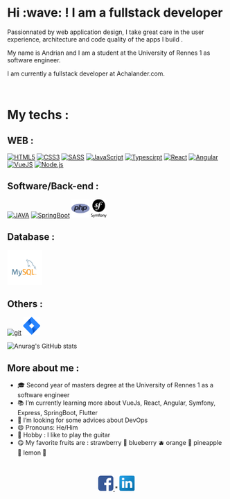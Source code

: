 <h1>Hi :wave: ! I am a fullstack developer</h1>
<p>Passionnated by web application design, I take great care in the user experience, architecture and code quality of the apps I build .</p>
<p>My name is Andrian and I am a student at the University of Rennes 1 as software engineer.</p> 
<p>I am currently a fullstack developer at Achalander.com.</p>
<br/>

<h1>My techs : </h1>
 
 <h2>WEB : </h2>

<p>
        <a href="https://developer.mozilla.org/en-US/docs/Web/HTML" target="_blank"> <img alt="HTML5" height ="42px"  src="https://raw.githubusercontent.com/rahul-jha98/github_readme_icons/main/language_and_tools/square/html/html.svg"></a>
        <a href="https://developer.mozilla.org/en-US/docs/Web/CSS" target="_blank"> <img alt="CSS3" height ="42px"  src="https://raw.githubusercontent.com/rahul-jha98/github_readme_icons/main/language_and_tools/square/css/css.svg"></a>
        <a href="https://sass-lang.com/" target="_blank"> <img alt="SASS" height ="42px"  src="https://raw.githubusercontent.com/rahul-jha98/github_readme_icons/main/language_and_tools/square/sass/sass.svg"></a>
        <a href="https://developer.mozilla.org/en-US/docs/Web/JavaScript" target="_blank"> <img alt="JavaScript" height ="42px"  src="https://raw.githubusercontent.com/rahul-jha98/github_readme_icons/main/language_and_tools/square/javascript/javascript.svg"></a>
        <a href="https://www.typescriptlang.org/" target="_blank"><img alt="Typescirpt" height ="42px" src="https://raw.githubusercontent.com/rahul-jha98/github_readme_icons/main/language_and_tools/square/typescript/typescript.svg"></a>
        <a href="https://reactjs.org/" target="_blank"> <img alt="React" height ="42px" src="https://raw.githubusercontent.com/rahul-jha98/github_readme_icons/main/language_and_tools/square/react/react.svg"></a>
        <a href="https://angular.io/" target="_blank"> <img alt="Angular" height ="42px" src="https://raw.githubusercontent.com/rahul-jha98/github_readme_icons/main/language_and_tools/square/angular/angular.svg"></a>
        <a href="https://vuejs.org/" target="_blank"> <img alt="VueJS" height ="42px" src="https://raw.githubusercontent.com/rahul-jha98/github_readme_icons/main/language_and_tools/square/vue/vue.svg"></a>
        <a href="https://nodejs.org" target="_blank"><img alt="Node.js" height ="42px" src="https://raw.githubusercontent.com/rahul-jha98/github_readme_icons/main/language_and_tools/square/node/node.svg"></a>
</p>

 <h2>Software/Back-end : </h2>
 <p>
    <a href="https://www.w3schools.com/java/default.asp" target="_blank"> <img alt="JAVA" height ="42px"  src="https://raw.githubusercontent.com/rahul-jha98/github_readme_icons/main/language_and_tools/square/java/java.svg"></a>
    <a href="https://spring.io/projects/spring-boot/" target="_blank"> <img alt="SpringBoot" height ="42px"  src="https://raw.githubusercontent.com/rahul-jha98/github_readme_icons/main/language_and_tools/square/spring/spring.svg"></a>
    <a href="https://www.w3schools.com/php/default.asp" target="_blank"> <img alt="PHP" height ="42px"  src="./assets/php.svg"></a>
     <a href="https://symfony.com/" target="_blank"> <img alt="Symfony" height ="42px"  src="./assets/symfony.png"></a>
 </p>

 <h2>Database : </h2>

<a href="https://sql.sh/" target="_blank"> <img alt="SQL" height ="80px"  src="./assets/mysql.svg"></a>

<h2>Others : </h2>
<p>
        <a href="https://git-scm.com/" target="_blank"> <img src="https://raw.githubusercontent.com/rahul-jha98/github_readme_icons/main/language_and_tools/square/git-scm/git-scm.svg" alt="git" height='42px'/></a>
        <a href="https://www.atlassian.com/software/jira?&aceid=&adposition=&adgroup=93058439420&campaign=9124878462&creative=542638212407&device=c&keyword=jira&matchtype=e&network=g&placement=&ds_kids=p51242141084&ds_e=GOOGLE&ds_eid=700000001558501&ds_e1=GOOGLE&gclid=Cj0KCQjwpeaYBhDXARIsAEzItbHSdU-va5N-ltgaB6SfnRzjZwzvYNRLPLF02NVNJESkDdGvk-CfaqsaAjkLEALw_wcB&gclsrc=aw.ds" target="_blank"> <img src="./assets/jira.svg" alt="JIRA" height='42px'/></a>
        
</p>

![Anurag's GitHub stats](https://github-readme-stats.vercel.app/api?username=tandrian&show_icons=true&theme=radical)

<h2>More about me : </h2>

- :mortar_board: Second year of masters degree at the University of Rennes 1 as a software engineer
- :books: I’m currently learning more about VueJs, React, Angular, Symfony, Express, SpringBoot, Flutter
- 🤔 I’m looking for some advices about DevOps
- 😄 Pronouns: He/Him
- :guitar: Hobby : I like to play the guitar
- 😋 My favorite fruits are : strawberry :strawberry: blueberry :blueberries: orange :orange: pineapple :pineapple: lemon :lemon:

<br/>

<p align="center">
    <a href="https://www.facebook.com/kabutorakotarih.rakotoarisoa" title="Tchat on facebook">
        <img class="social__facebook" alt="Facebook" src="./assets/facebook.png" width="35px" />
    </a>
    *
    <a href="https://www.linkedin.com/in/rakotoarisoa-tahiriniaina-andrian-4a01aa211/" title="Discuss on linkedin">
        <img class="social__skype" alt="Skype" src="./assets/linkedin.png" width="35px" />
    </a>
</p>
